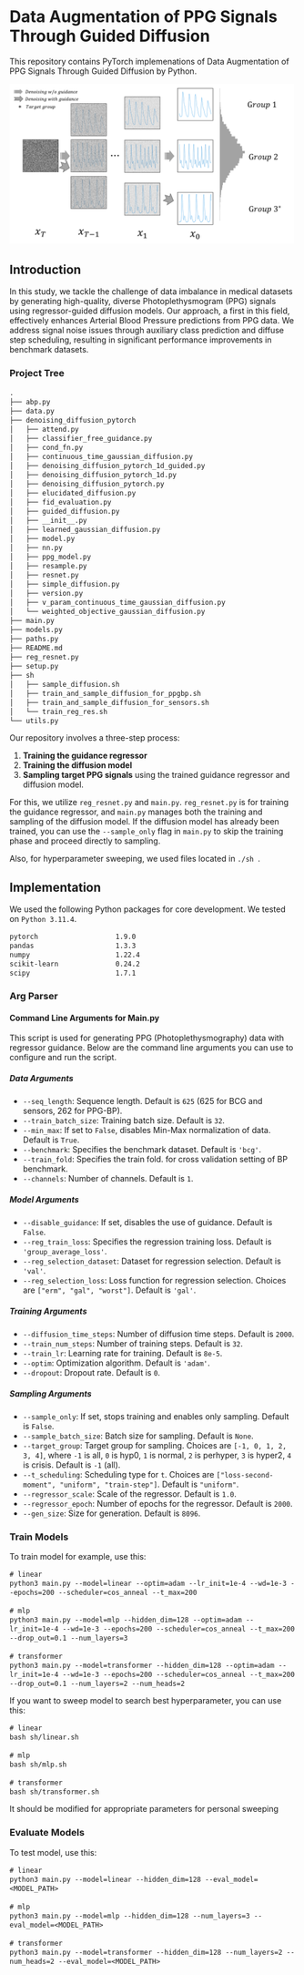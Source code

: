 # Data Augmentation of PPG Signals Through Guided Diffusion

This repository contains PyTorch implemenations of Data Augmentation of PPG Signals Through Guided Diffusion by Python.

<img src="./images/flowchart.png" width="500px"></img>

## Introduction
In this study, we tackle the challenge of data imbalance in medical datasets by generating high-quality, diverse Photoplethysmogram (PPG) signals using regressor-guided diffusion models. Our approach, a first in this field, effectively enhances Arterial Blood Pressure predictions from PPG data. We address signal noise issues through auxiliary class prediction and diffuse step scheduling, resulting in significant performance improvements in benchmark datasets.

### Project Tree
```
.
├── abp.py
├── data.py
├── denoising_diffusion_pytorch
│   ├── attend.py
│   ├── classifier_free_guidance.py
│   ├── cond_fn.py
│   ├── continuous_time_gaussian_diffusion.py
│   ├── denoising_diffusion_pytorch_1d_guided.py
│   ├── denoising_diffusion_pytorch_1d.py
│   ├── denoising_diffusion_pytorch.py
│   ├── elucidated_diffusion.py
│   ├── fid_evaluation.py
│   ├── guided_diffusion.py
│   ├── __init__.py
│   ├── learned_gaussian_diffusion.py
│   ├── model.py
│   ├── nn.py
│   ├── ppg_model.py
│   ├── resample.py
│   ├── resnet.py
│   ├── simple_diffusion.py
│   ├── version.py
│   ├── v_param_continuous_time_gaussian_diffusion.py
│   └── weighted_objective_gaussian_diffusion.py
├── main.py
├── models.py
├── paths.py
├── README.md
├── reg_resnet.py
├── setup.py
├── sh
│   ├── sample_diffusion.sh
│   ├── train_and_sample_diffusion_for_ppgbp.sh
│   ├── train_and_sample_diffusion_for_sensors.sh
│   └── train_reg_res.sh
└── utils.py
```

Our repository involves a three-step process:
1. **Training the guidance regressor**
2. **Training the diffusion model**
3. **Sampling target PPG signals** using the trained guidance regressor and diffusion model.

For this, we utilize `reg_resnet.py` and `main.py`. `reg_resnet.py` is for training the guidance regressor, and `main.py` manages both the training and sampling of the diffusion model. If the diffusion model has already been trained, you can use the `--sample_only` flag in `main.py` to skip the training phase and proceed directly to sampling.

Also, for hyperparameter sweeping, we used files located in ```./sh ```.

## Implementation

We used the following Python packages for core development. We tested on `Python 3.11.4`.
```
pytorch                   1.9.0
pandas                    1.3.3
numpy                     1.22.4
scikit-learn              0.24.2
scipy                     1.7.1
```

### Arg Parser

#### Command Line Arguments for Main.py

This script is used for generating PPG (Photoplethysmography) data with regressor guidance. Below are the command line arguments you can use to configure and run the script.

##### Data Arguments

- `--seq_length`: Sequence length. Default is `625` (625 for BCG and sensors, 262 for PPG-BP).
- `--train_batch_size`: Training batch size. Default is `32`.
- `--min_max`: If set to `False`, disables Min-Max normalization of data. Default is `True`.
- `--benchmark`: Specifies the benchmark dataset. Default is `'bcg'`.
- `--train_fold`: Specifies the train fold. for cross validation setting of BP benchmark.
- `--channels`: Number of channels. Default is `1`.

##### Model Arguments

- `--disable_guidance`: If set, disables the use of guidance. Default is `False`.
- `--reg_train_loss`: Specifies the regression training loss. Default is `'group_average_loss'`.
- `--reg_selection_dataset`: Dataset for regression selection. Default is `'val'`.
- `--reg_selection_loss`: Loss function for regression selection. Choices are `["erm", "gal", "worst"]`. Default is `'gal'`.

##### Training Arguments

- `--diffusion_time_steps`: Number of diffusion time steps. Default is `2000`.
- `--train_num_steps`: Number of training steps. Default is `32`.
- `--train_lr`: Learning rate for training. Default is `8e-5`.
- `--optim`: Optimization algorithm. Default is `'adam'`.
- `--dropout`: Dropout rate. Default is `0`.

##### Sampling Arguments

- `--sample_only`: If set, stops training and enables only sampling. Default is `False`.
- `--sample_batch_size`: Batch size for sampling. Default is `None`.
- `--target_group`: Target group for sampling. Choices are `[-1, 0, 1, 2, 3, 4]`, where `-1` is all, `0` is hyp0, `1` is normal, `2` is perhyper, `3` is hyper2, `4` is crisis. Default is `-1` (all).
- `--t_scheduling`: Scheduling type for `t`. Choices are `["loss-second-moment", "uniform", "train-step"]`. Default is `"uniform"`.
- `--regressor_scale`: Scale of the regressor. Default is `1.0`.
- `--regressor_epoch`: Number of epochs for the regressor. Default is `2000`.
- `--gen_size`: Size for generation. Default is `8096`.

### Train Models

To train model for example, use this:

```
# linear
python3 main.py --model=linear --optim=adam --lr_init=1e-4 --wd=1e-3 --epochs=200 --scheduler=cos_anneal --t_max=200 

# mlp
python3 main.py --model=mlp --hidden_dim=128 --optim=adam --lr_init=1e-4 --wd=1e-3 --epochs=200 --scheduler=cos_anneal --t_max=200 --drop_out=0.1 --num_layers=3

# transformer
python3 main.py --model=transformer --hidden_dim=128 --optim=adam --lr_init=1e-4 --wd=1e-3 --epochs=200 --scheduler=cos_anneal --t_max=200 --drop_out=0.1 --num_layers=2 --num_heads=2

```

If you want to sweep model to search best hyperparameter, you can use this:

```
# linear
bash sh/linear.sh

# mlp
bash sh/mlp.sh 

# transformer
bash sh/transformer.sh

```

It should be modified for appropriate parameters for personal sweeping

### Evaluate Models

To test model, use this:
```
# linear
python3 main.py --model=linear --hidden_dim=128 --eval_model=<MODEL_PATH>

# mlp
python3 main.py --model=mlp --hidden_dim=128 --num_layers=3 --eval_model=<MODEL_PATH>

# transformer
python3 main.py --model=transformer --hidden_dim=128 --num_layers=2 --num_heads=2 --eval_model=<MODEL_PATH>
```

